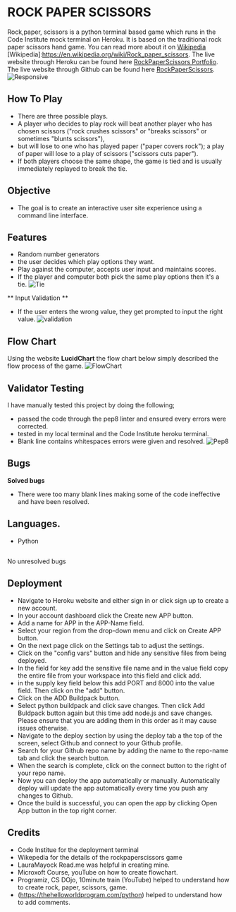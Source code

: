# ROCK PAPER SCISSORS

Rock,paper, scissors is a python terminal based game which runs in the Code Institute mock terminal on Heroku.
It is based on the traditional rock paper scissors hand game.
You can read more about it on [Wikipedia](https://en.wikipedia.org/wiki/Rock_paper_scissors)
[Wikipedia]:https://en.wikipedia.org/wiki/Rock_paper_scissors.
The live website through Heroku can be found here [RockPaperScissors Portfolio](https://gbemi-rock-paper-scissors.herokuapp.com/).
The live website through Github can be found here [RockPaperScissors](https://gbemisola23.github.io/rock-paper-scissors/).
![Responsive](assets/images/rockpaper_mockup.png)

## How To Play
 - There are three possible plays.
 - A player who decides to play rock will beat another player who has 
 chosen scissors ("rock crushes scissors" or "breaks scissors" or sometimes "blunts scissors"), 
 - but will lose to one who has played paper ("paper covers rock"); 
 a play of paper will lose to a play of scissors ("scissors cuts paper"). 
 - If both players choose the same shape, the game is tied and is usually immediately replayed to break the tie. 


## Objective
- The goal is to create an interactive user site experience using a command line interface.

## Features 
- Random number generators
- the user decides which play options they want.
- Play against the computer, accepts user input and maintains scores.
- If the player and computer both pick the same play options then it's a tie.
![Tie](assets/images/rockpaper_tied.png)

** Input Validation **
- If the user enters the wrong value, they get prompted to input the right value.
![validation](assets/images/rock_validation.png)


## Flow Chart
Using the website **LucidChart** the flow chart below simply described the flow process of the game.
![FlowChart](assets/images/rock_flowchart.png)

## Validator Testing
I have manually tested this project by doing the following;
- passed the code through the pep8 linter and ensured every errors were corrected.
- tested in my local terminal and the Code Institute heroku terminal.
- Blank line contains whitespaces errors were given and resolved.
![Pep8](assets/images/pep8_validator.png)


## Bugs
**Solved bugs**
- There were too many blank lines making some of the code ineffective and have been resolved.

## Languages.
- Python

##
No unresolved bugs

## Deployment
-  Navigate to Heroku website and either sign in or click sign up to create a new account.
- In your account dashboard click the Create new APP button.
- Add a name for APP in the APP-Name field.
- Select your region from the drop-down menu and click on Create APP button.
- On the next page click on the Settings tab to adjust the settings.
- Click on the "config vars" button and hide any sensitive files from being deployed.
- In the field for key add the sensitive file name and in the value field copy the entire file from your workspace into this field and click add.
- in the supply key field below this add PORT and 8000 into the value field. Then click on the "add" button.
- Click on the ADD Buildpack button.
- Select python buildpack and click save changes. Then click Add Buldpack button again but this time add node.js and save changes. Please ensure that you are adding them in this order as it may cause issues otherwise.
- Navigate to the deploy section by using the deploy tab a the top of the screen, select Github and connect to your Github profile.
- Search for your Github repo name by adding the name to the repo-name tab and click the search button.
- When the search is complete, click on the connect button to the right of your repo name.
- Now you can deploy the app automatically or manually. Automatically deploy will update the app automatically every time you push any changes to Github.
- Once the build is successful, you can open the app by clicking Open App button in the top right corner.

## Credits
- Code Institue for the deployment terminal
- Wikepedia for the details of the rockpaperscissors game
- LauraMayock Read.me was helpful in creating mine.
- Microxoft Course, youTube on how to create flowchart.
- Programiz, CS DOjo, 10minute train (YouTube) helped to understand how to create rock, paper, scissors, game.
- (https://thehelloworldprogram.com/python) helped to understand how to add comments.




